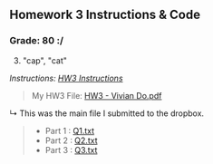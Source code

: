 ## Homework 3 Instructions & Code

### Grade: 80 :/

3) "cap", "cat"


*Instructions: [HW3 Instructions](https://github.com/odnaiviv/CSC-4520/blob/main/Homeworks/HW3/HW3.pdf)*

>My HW3 File: [HW3 - Vivian Do.pdf](https://github.com/odnaiviv/CSC-4520/blob/main/Homeworks/HW3/HW3%20-%20Vivian%20Do.pdf)

↳ This was the main file I submitted to the dropbox.

>* Part 1 : [Q1.txt](https://github.com/odnaiviv/CSC-4520/blob/main/Homeworks/HW3/Q1.txt)
>* Part 2 : [Q2.txt](https://github.com/odnaiviv/CSC-4520/blob/main/Homeworks/HW3/Q2.txt)
>* Part 3 : [Q3.txt](https://github.com/odnaiviv/CSC-4520/blob/main/Homeworks/HW3/Q3.txt)
